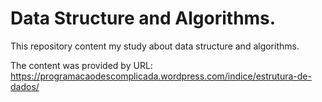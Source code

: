# Data Structure and Algorithms.

This repository content my study about data structure and algorithms.

The content was provided by URL: https://programacaodescomplicada.wordpress.com/indice/estrutura-de-dados/
